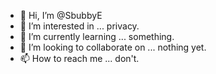- 👋 Hi, I’m @SbubbyE
- 👀 I’m interested in ... privacy.
- 🌱 I’m currently learning ... something.
- 💞️ I’m looking to collaborate on ... nothing yet.
- 📫 How to reach me ... don't.

<!---
SbubbyE/SbubbyE is a ✨ special ✨ repository because its `README.md` (this file) appears on your GitHub profile.
You can click the Preview link to take a look at your changes.
--->
